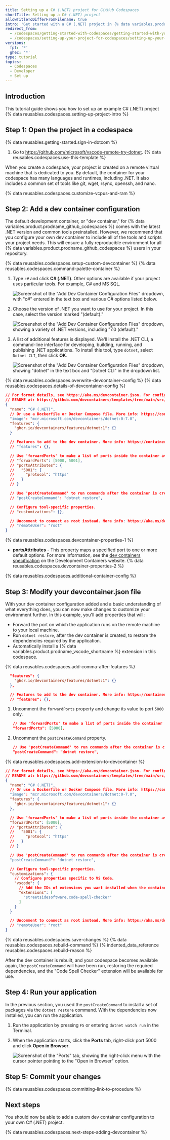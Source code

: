 ```yaml
---
title: Setting up a C# (.NET) project for GitHub Codespaces
shortTitle: Setting up a C# (.NET) project
allowTitleToDifferFromFilename: true
intro: 'Get started with a C# (.NET) project in {% data variables.product.prodname_github_codespaces %} by creating a custom dev container configuration.'
redirect_from:
  - /codespaces/getting-started-with-codespaces/getting-started-with-your-dotnet-project
  - /codespaces/setting-up-your-project-for-codespaces/setting-up-your-dotnet-project-for-codespaces
versions:
  fpt: '*'
  ghec: '*'
type: tutorial
topics:
  - Codespaces
  - Developer
  - Set up
---
```


## Introduction

This tutorial guide shows you how to set up an example C# (.NET) project {% data reusables.codespaces.setting-up-project-intro %}

## Step 1: Open the project in a codespace

{% data reusables.getting-started.sign-in-dotcom %}
1. Go to https://github.com/microsoft/vscode-remote-try-dotnet.
{% data reusables.codespaces.use-this-template %}

When you create a codespace, your project is created on a remote virtual machine that is dedicated to you. By default, the container for your codespace has many languages and runtimes, including .NET. It also includes a common set of tools like git, wget, rsync, openssh, and nano.

{% data reusables.codespaces.customize-vcpus-and-ram %}

## Step 2: Add a dev container configuration

The default development container, or "dev container," for {% data variables.product.prodname_github_codespaces %} comes with the latest .NET version and common tools preinstalled. However, we recommend that you configure your own dev container to include all of the tools and scripts your project needs. This will ensure a fully reproducible environment for all {% data variables.product.prodname_github_codespaces %} users in your repository.

{% data reusables.codespaces.setup-custom-devcontainer %}
{% data reusables.codespaces.command-palette-container %}
1. Type `c#` and click **C# (.NET)**. Other options are available if your project uses particular tools. For example, C# and MS SQL.

   ![Screenshot of the "Add Dev Container Configuration Files" dropdown, with "c#" entered in the text box and various C# options listed below.](/assets/images/help/codespaces/add-csharp-prebuilt-container.png)

1. Choose the version of .NET you want to use for your project. In this case, select the version marked "(default)."

   ![Screenshot of the "Add Dev Container Configuration Files" dropdown, showing a variety of .NET versions, including "7.0 (default)."](/assets/images/help/codespaces/add-dotnet-version.png)

1. A list of additional features is displayed. We'll install the .NET CLI, a command-line interface for developing, building, running, and publishing .NET applications. To install this tool, type `dotnet`, select `Dotnet CLI`, then click **OK**.

   ![Screenshot of the "Add Dev Container Configuration Files" dropdown, showing "dotnet" in the text box and "Dotnet CLI" in the dropdown list.](/assets/images/help/codespaces/add-dotnet-features.png)

{% data reusables.codespaces.overwrite-devcontainer-config %}
{% data reusables.codespaces.details-of-devcontainer-config %}

```json
// For format details, see https://aka.ms/devcontainer.json. For config options, see the
// README at: https://github.com/devcontainers/templates/tree/main/src/dotnet
{
  "name": "C# (.NET)",
  // Or use a Dockerfile or Docker Compose file. More info: https://containers.dev/guide/dockerfile
  "image": "mcr.microsoft.com/devcontainers/dotnet:0-7.0",
  "features": {
    "ghcr.io/devcontainers/features/dotnet:1": {}
  }

  // Features to add to the dev container. More info: https://containers.dev/features.
  // "features": {},

  // Use 'forwardPorts' to make a list of ports inside the container available locally.
  // "forwardPorts": [5000, 5001],
  // "portsAttributes": {
  //   "5001": {
  //     "protocol": "https"
  //   }
  // }

  // Use 'postCreateCommand' to run commands after the container is created.
  // "postCreateCommand": "dotnet restore",

  // Configure tool-specific properties.
  // "customizations": {},

  // Uncomment to connect as root instead. More info: https://aka.ms/dev-containers-non-root.
  // "remoteUser": "root"
}
```

{% data reusables.codespaces.devcontainer-properties-1 %}
- **portsAttributes** - This property maps a specified port to one or more default options. For more information, see the [dev containers specification](https://containers.dev/implementors/json_reference/#port-attributes) on the Development Containers website.
{% data reusables.codespaces.devcontainer-properties-2 %}

{% data reusables.codespaces.additional-container-config %}

## Step 3: Modify your devcontainer.json file

With your dev container configuration added and a basic understanding of what everything does, you can now make changes to customize your environment further. In this example, you'll add properties that will:
- Forward the port on which the application runs on the remote machine to your local machine.
- Run `dotnet restore`, after the dev container is created, to restore the dependencies required by the application.
- Automatically install a {% data variables.product.prodname_vscode_shortname %} extension in this codespace.

{% data reusables.codespaces.add-comma-after-features %}

   ```json copy
     "features": {
       "ghcr.io/devcontainers/features/dotnet:1": {}
     },

     // Features to add to the dev container. More info: https://containers.dev/features.
     // "features": {},
   ```

1. Uncomment the `forwardPorts` property and change its value to port `5000` only.

   ```json copy
   // Use 'forwardPorts' to make a list of ports inside the container available locally.
   "forwardPorts": [5000],
   ```

1. Uncomment the `postCreateCommand` property.

   ```json copy
   // Use 'postCreateCommand' to run commands after the container is created.
   "postCreateCommand": "dotnet restore",
   ```

{% data reusables.codespaces.add-extension-to-devcontainer %}

   ```json
   // For format details, see https://aka.ms/devcontainer.json. For config options, see the
   // README at: https://github.com/devcontainers/templates/tree/main/src/dotnet
   {
     "name": "C# (.NET)",
     // Or use a Dockerfile or Docker Compose file. More info: https://containers.dev/guide/dockerfile
     "image": "mcr.microsoft.com/devcontainers/dotnet:0-7.0",
     "features": {
       "ghcr.io/devcontainers/features/dotnet:1": {}
     },

     // Use 'forwardPorts' to make a list of ports inside the container available locally.
     "forwardPorts": [5000],
     // "portsAttributes": {
     //   "5001": {
     //     "protocol": "https"
     //   }
     // }

     // Use 'postCreateCommand' to run commands after the container is created.
     "postCreateCommand": "dotnet restore",

     // Configure tool-specific properties.
     "customizations": {
       // Configure properties specific to VS Code.
       "vscode": {
         // Add the IDs of extensions you want installed when the container is created.
         "extensions": [
           "streetsidesoftware.code-spell-checker"
         ]
       }
     }

     // Uncomment to connect as root instead. More info: https://aka.ms/dev-containers-non-root.
     // "remoteUser": "root"
   }
   ```

{% data reusables.codespaces.save-changes %}
{% data reusables.codespaces.rebuild-command %}
{% indented_data_reference reusables.codespaces.rebuild-reason %}

   After the dev container is rebuilt, and your codespace becomes available again, the `postCreateCommand` will have been run, restoring the required dependencies, and the "Code Spell Checker" extension will be available for use.

## Step 4: Run your application

In the previous section, you used the `postCreateCommand` to install a set of packages via the `dotnet restore` command. With the dependencies now installed, you can run the application.

1. Run the application by pressing `F5` or entering `dotnet watch run` in the Terminal.
1. When the application starts, click the **Ports** tab, right-click port 5000 and click **Open in Browser**.

   ![Screenshot of the "Ports" tab, showing the right-click menu with the cursor pointer pointing to the "Open in Browser" option.](/assets/images/help/codespaces/open-port5000-in-browser.png)

## Step 5: Commit your changes

{% data reusables.codespaces.committing-link-to-procedure %}

## Next steps

You should now be able to add a custom dev container configuration to your own C# (.NET) project.

{% data reusables.codespaces.next-steps-adding-devcontainer %}
